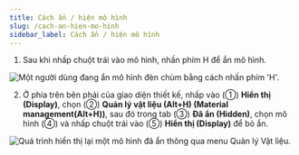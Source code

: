 ```yaml
---
title: Cách ẩn / hiện mô hình
slug: /cach-an-hien-mo-hinh
sidebar_label: Cách ẩn / hiện mô hình
---
```


1. Sau khi nhấp chuột trái vào mô hình, nhấn phím H để ẩn mô hình.

![Một người dùng đang ẩn mô hình đèn chùm bằng cách nhấn phím 'H'.](https://storage.googleapis.com/jegavn_kb/images/b4e49f6b-47c0-44e3-9231-2feed54da9cd.png)

2. Ở phía trên bên phải của giao diện thiết kế, nhấp vào (①) **Hiển thị (Display)**, chọn (②) **Quản lý vật liệu (Alt+H) (Material management(Alt+H))**, sau đó trong tab (③) **Đã ẩn (Hidden)**, chọn mô hình (④) và nhấp chuột trái vào (⑤) **Hiển thị (Display)** để bỏ ẩn.

![Quá trình hiển thị lại một mô hình đã ẩn thông qua menu Quản lý Vật liệu.](https://storage.googleapis.com/jegavn_kb/images/b7c9db59-7868-4303-8a03-3f24036b7784.png)